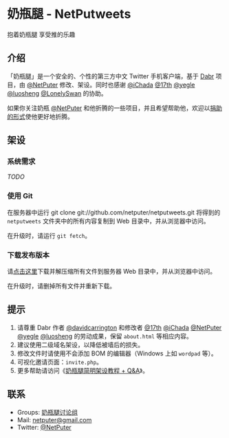 奶瓶腿 - NetPutweets
====================
抱着奶瓶腿 享受推的乐趣

介绍
----

「奶瓶腿」是一个安全的、个性的第三方中文 Twitter 手机客户端，基于 [Dabr](http://code.google.com/p/dabr) 项目，由 [@NetPuter](https://twitter.com/NetPuter) 修改、架设。同时也感谢 [@iChada](https://twitter.com/iChada) [@17th](https://twitter.com/17th) [@yegle](https://twitter.com/yegle) [@luosheng](https://twitter.com/luosheng) [@LonelySwan](https://twitter.com/LonelySwan) 的协助。

如果你关注奶瓶 [@NetPuter](https://twitter.com/NetPuter) 和他折腾的一些项目，并且希望帮助他，欢迎以[捐助的形式](http://orzdream.com/donate/)使他更好地折腾。

架设
----

### 系统需求 ###

_TODO_

### 使用 Git ###

在服务器中运行
    git clone git://github.com/netputer/netputweets.git
将得到的 `netputweets` 文件夹中的所有内容复制到 Web 目录中，并从浏览器中访问。

在升级时，请运行 `git fetch`。

### 下载发布版本 ###

请[点击这里](https://github.com/netputer/netputweets/archives/master)下载并解压缩所有文件到服务器 Web 目录中，并从浏览器中访问。

在升级时，请删掉所有文件并重新下载。

提示
----

1. 请尊重 Dabr 作者 [@davidcarrington](https://twitter.com/davidcarrington) 和修改者 [@17th](https://twitter.com/17th) [@iChada](https://twitter.com/iChada) [@NetPuter](https://twitter.com/NetPuter) [@yegle](https://twitter.com/yegle) [@luosheng](https://twitter.com/luosheng) 的劳动成果，保留 `about.html` 等相应内容。
2. 建议使用二级域名架设，以降低被墙后的损失。
3. 修改文件时请使用不会添加 BOM 的编辑器（Windows 上如 `wordpad` 等）。
4. 可视化邀请页面：`invite.php`。
5. 更多帮助请访问《[奶瓶腿简明架设教程 + Q&A](http://orzdream.com/2009/10/netputweets-guide/)》。

联系
----

* Groups: [奶瓶腿讨论组](https://groups.google.com/group/netputweets?hl=zh-CN)
* Mail: <netputer@gmail.com>
* Twitter: [@NetPuter](https://twitter.com/NetPuter)